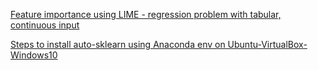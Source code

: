 [Feature importance using LIME - regression problem with tabular, continuous input](https://github.com/arunjoyt/lime/blob/master/doc/notebooks/Feature%20importance%20using%20LIME%20-%20regression%20problem%20with%20tabular%2C%20continuous%20input.ipynb)

[Steps to install auto-sklearn using Anaconda env on Ubuntu-VirtualBox-Windows10](https://github.com/arunjoyt/automl/blob/master/steps-to-install-auto-sklearn-on-Ubuntu-VirtualBox-Windows10)

